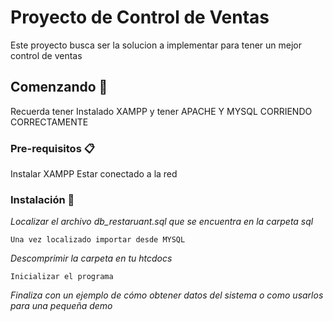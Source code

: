 # Proyecto de Control de Ventas

Este proyecto busca ser la solucion a implementar para tener un mejor control de ventas

## Comenzando 🚀

Recuerda tener Instalado XAMPP y tener APACHE Y MYSQL CORRIENDO CORRECTAMENTE


### Pre-requisitos 📋

Instalar XAMPP
Estar conectado a la red

### Instalación 🔧

_Localizar el archivo db_restaruant.sql que se encuentra en la carpeta sql_

```
Una vez localizado importar desde MYSQL
```

_Descomprimir la carpeta en tu htcdocs_

```
Inicializar el programa
```

_Finaliza con un ejemplo de cómo obtener datos del sistema o como usarlos para una pequeña demo_
